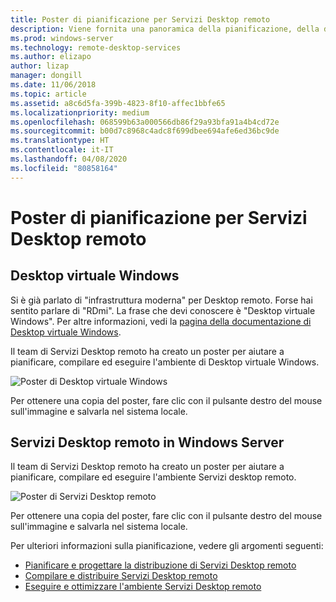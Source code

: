 ```yaml
---
title: Poster di pianificazione per Servizi Desktop remoto
description: Viene fornita una panoramica della pianificazione, della distribuzione e dell'esecuzione di Servizi Desktop remoto
ms.prod: windows-server
ms.technology: remote-desktop-services
ms.author: elizapo
author: lizap
manager: dongill
ms.date: 11/06/2018
ms.topic: article
ms.assetid: a8c6d5fa-399b-4823-8f10-affec1bbfe65
ms.localizationpriority: medium
ms.openlocfilehash: 068599b63a000566db86f29a93bfa91a4b4cd72e
ms.sourcegitcommit: b00d7c8968c4adc8f699dbee694afe6ed36bc9de
ms.translationtype: HT
ms.contentlocale: it-IT
ms.lasthandoff: 04/08/2020
ms.locfileid: "80858164"
---
```

# <a name="remote-desktop-services---planning-poster"></a>Poster di pianificazione per Servizi Desktop remoto

## <a name="windows-virtual-desktop"></a>Desktop virtuale Windows

Si è già parlato di "infrastruttura moderna" per Desktop remoto. Forse hai sentito parlare di "RDmi". La frase che devi conoscere è "Desktop virtuale Windows". Per altre informazioni, vedi la [pagina della documentazione di Desktop virtuale Windows](https://docs.microsoft.com/azure/virtual-desktop/).

Il team di Servizi Desktop remoto ha creato un poster per aiutare a pianificare, compilare ed eseguire l'ambiente di Desktop virtuale Windows.

![Poster di Desktop virtuale Windows](./media/wvd-poster-download.png)

Per ottenere una copia del poster, fare clic con il pulsante destro del mouse sull'immagine e salvarla nel sistema locale.

## <a name="remote-desktop-services-in-windows-server"></a>Servizi Desktop remoto in Windows Server

Il team di Servizi Desktop remoto ha creato un poster per aiutare a pianificare, compilare ed eseguire l'ambiente Servizi desktop remoto.

![Poster di Servizi Desktop remoto](./media/rds-poster-download.png)

Per ottenere una copia del poster, fare clic con il pulsante destro del mouse sull'immagine e salvarla nel sistema locale.

Per ulteriori informazioni sulla pianificazione, vedere gli argomenti seguenti:

- [Pianificare e progettare la distribuzione di Servizi Desktop remoto](rds-plan-and-design.md)
- [Compilare e distribuire Servizi Desktop remoto](rds-build-and-deploy.md)
- [Eseguire e ottimizzare l'ambiente Servizi Desktop remoto](rds-run-and-tune.md)
